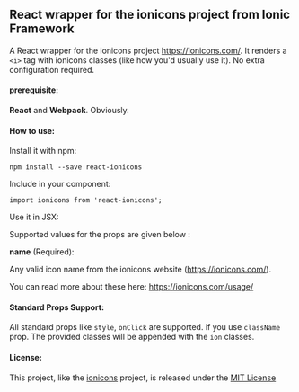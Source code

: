 ## React wrapper for the ionicons project from Ionic Framework

A React wrapper for the ionicons project <https://ionicons.com/>. It renders a `<i>` tag with ionicons classes (like how you'd usually use it). No extra configuration required.

#### prerequisite:

**React** and **Webpack**. Obviously.

#### How to use: 

Install it with npm:

    npm install --save react-ionicons 

Include in your component: 

    import ionicons from 'react-ionicons';

Use it in JSX:
	<!-- for normal -->
    <IonIcon name="airplane"/>
    <!-- for ios -->
    <IonIcon name="ios-airplane"/>

Supported values for the props are given below :

**name** (Required): 

Any valid icon name from the ionicons website (<https://ionicons.com/>).

You can read more about these here: <https://ionicons.com/usage/>

#### Standard Props Support: 

All standard props like `style`, `onClick` are supported. if you use `className` prop. The provided classes will be appended with the `ion` classes.

#### License:

This project, like the [ionicons](https://ionicons.com/) project, is released under the [MIT License](https://opensource.org/licenses/MIT)
